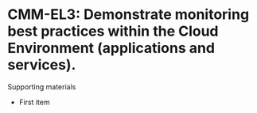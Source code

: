 # CMM-EL3:  	Demonstrate monitoring best practices within the Cloud Environment (applications and services).	 

Supporting materials

* First item